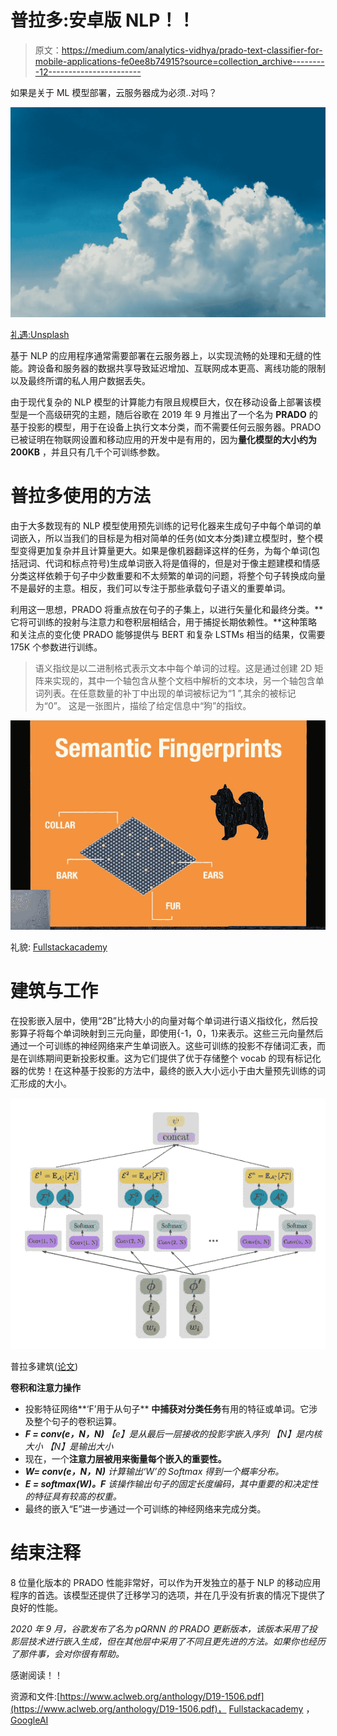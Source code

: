 # 普拉多:安卓版 NLP！！

> 原文：<https://medium.com/analytics-vidhya/prado-text-classifier-for-mobile-applications-fe0ee8b74915?source=collection_archive---------12----------------------->

如果是关于 ML 模型部署，云服务器成为必须..对吗？

![](img/92ffc9b4c1e7ac945a560ffb375e00df.png)

[礼遇:Unsplash](https://unsplash.com/photos/80sv993lUKI)

基于 NLP 的应用程序通常需要部署在云服务器上，以实现流畅的处理和无缝的性能。跨设备和服务器的数据共享导致延迟增加、互联网成本更高、离线功能的限制以及最终所谓的私人用户数据丢失。

由于现代复杂的 NLP 模型的计算能力有限且规模巨大，仅在移动设备上部署该模型是一个高级研究的主题，随后谷歌在 2019 年 9 月推出了一个名为 **PRADO** 的基于投影的模型，用于在设备上执行文本分类，而不需要任何云服务器。PRADO 已被证明在物联网设置和移动应用的开发中是有用的，因为**量化模型的大小约为 200KB** ，并且只有几千个可训练参数。

# 普拉多使用的方法

由于大多数现有的 NLP 模型使用预先训练的记号化器来生成句子中每个单词的单词嵌入，所以当我们的目标是为相对简单的任务(如文本分类)建立模型时，整个模型变得更加复杂并且计算量更大。如果是像机器翻译这样的任务，为每个单词(包括冠词、代词和标点符号)生成单词嵌入将是值得的，但是对于像主题建模和情感分类这样依赖于句子中少数重要和不太频繁的单词的问题，将整个句子转换成向量不是最好的主意。相反，我们可以专注于那些承载句子语义的重要单词。

利用这一思想，PRADO 将重点放在句子的子集上，以进行矢量化和最终分类。**它将可训练的投射与注意力和卷积层相结合，用于捕捉长期依赖性。**这种策略和关注点的变化使 PRADO 能够提供与 BERT 和复杂 LSTMs 相当的结果，仅需要 175K 个参数进行训练。

> 语义指纹是以二进制格式表示文本中每个单词的过程。这是通过创建 2D 矩阵来实现的，其中一个轴包含从整个文档中解析的文本块，另一个轴包含单词列表。在任意数量的补丁中出现的单词被标记为“1 ”,其余的被标记为“0”。
> 这是一张图片，描绘了给定信息中“狗”的指纹。

![](img/b54e977ba97e0dbf235eca5f254bbb50.png)

礼貌: [Fullstackacademy](https://www.fullstackacademy.com/tech-talks/introduction-to-semantic-fingerprints)

# 建筑与工作

在投影嵌入层中，使用“2B”比特大小的向量对每个单词进行语义指纹化，然后投影算子将每个单词映射到三元向量，即使用{-1，0，1}来表示。这些三元向量然后通过一个可训练的神经网络来产生单词嵌入。这些可训练的投影不存储词汇表，而是在训练期间更新投影权重。这为它们提供了优于存储整个 vocab 的现有标记化器的优势！在这种基于投影的方法中，最终的嵌入大小远小于由大量预先训练的词汇形成的大小。

![](img/d68e4c2fb355ee5ad5f6dabd2df5a1ba.png)

普拉多建筑([论文](https://www.aclweb.org/anthology/D19-1506.pdf))

**卷积和注意力操作**

*   投影特征网络**‘F’用于从句子** **中捕获对分类任务**有用的特征或单词。它涉及整个句子的卷积运算。
*   ***F = conv(e，N，N)*** *【e】是从最后一层接收的投影字嵌入序列
    【N】是内核大小
    【N】是输出大小*
*   现在，一个**注意力层被用来衡量每个嵌入的重要性。**
*   ***W= conv(e，N，N)*** *计算输出‘W’的 Softmax 得到一个概率分布。*
*   ***E = softmax(W)。F*** *该操作输出句子的固定长度编码，其中重要的和决定性的特征具有较高的权重。*
*   最终的嵌入“E”进一步通过一个可训练的神经网络来完成分类。

# 结束注释

8 位量化版本的 PRADO 性能非常好，可以作为开发独立的基于 NLP 的移动应用程序的首选。该模型还提供了迁移学习的选项，并在几乎没有折衷的情况下提供了良好的性能。

*2020 年 9 月，谷歌发布了名为 pQRNN 的 PRADO 更新版本，该版本采用了投影层技术进行嵌入生成，但在其他层中采用了不同且更先进的方法。如果你也经历了那件事，会对你很有帮助。*

感谢阅读！！

资源和文件:[https://www.aclweb.org/anthology/D19-1506.pdf](https://www.aclweb.org/anthology/D19-1506.pdf)， [Fullstackacademy](https://www.fullstackacademy.com/tech-talks/introduction-to-semantic-fingerprints) ， [GoogleAI](https://ai.googleblog.com/)